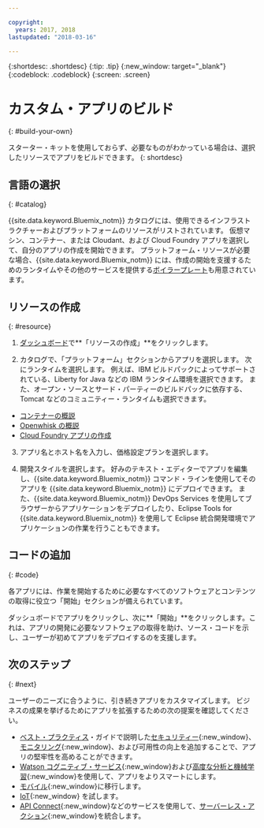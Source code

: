 ```yaml
---

copyright:
  years: 2017, 2018
lastupdated: "2018-03-16"

---
```


{:shortdesc: .shortdesc}
{:tip: .tip}
{:new_window: target="_blank"}
{:codeblock: .codeblock}
{:screen: .screen}

# カスタム・アプリのビルド
{: #build-your-own}

スターター・キットを使用しておらず、必要なものがわかっている場合は、選択したリソースでアプリをビルドできます。
{: shortdesc}

## 言語の選択
{: #catalog}

{{site.data.keyword.Bluemix_notm}} カタログには、使用できるインフラストラクチャーおよびプラットフォームのリソースがリストされています。 仮想マシン、コンテナー、または Cloudant、および Cloud Foundry アプリを選択して、自分のアプリの作成を開始できます。 プラットフォーム・リソースが必要な場合、{{site.data.keyword.Bluemix_notm}} には、作成の開始を支援するためのランタイムやその他のサービスを提供する[ボイラープレート](https://console.bluemix.net/catalog/?taxonomyNavigation=apps&category=blueprints)も用意されています。

## リソースの作成
{: #resource}

1. [ダッシュボード](https://console.bluemix.net/)で**「リソースの作成」**をクリックします。

2. カタログで、「プラットフォーム」セクションからアプリを選択します。 次にランタイムを選択します。 例えば、IBM ビルドパックによってサポートされている、Liberty for Java などの IBM ランタイム環境を選択できます。 また、オープン・ソースとサード・パーティーのビルドパックに依存する、Tomcat などのコミュニティー・ランタイムも選択できます。

  * [コンテナーの概説](../containers/container_index.html)
  * [Openwhisk の概説](../openwhisk/index.html)
  * [Cloud Foundry アプリの作成](../cfapps/index.html#creating_cloud_foundry_apps)

3. アプリ名とホスト名を入力し、価格設定プランを選択します。

4. 開発スタイルを選択します。 好みのテキスト・エディターでアプリを編集し、{{site.data.keyword.Bluemix_notm}} コマンド・ラインを使用してそのアプリを {{site.data.keyword.Bluemix_notm}} にデプロイできます。 また、{{site.data.keyword.Bluemix_notm}} DevOps Services を使用してブラウザーからアプリケーションをデプロイしたり、Eclipse Tools for {{site.data.keyword.Bluemix_notm}} を使用して Eclipse 統合開発環境でアプリケーションの作業を行うこともできます。

## コードの追加
{: #code}

各アプリには、作業を開始するために必要なすべてのソフトウェアとコンテンツの取得に役立つ「開始」セクションが備えられています。

ダッシュボードでアプリをクリックし、次に**「開始」**をクリックします。これは、アプリの開発に必要なソフトウェアの取得を助け、ソース・コードを示し、ユーザーが初めてアプリをデプロイするのを支援します。

## 次のステップ
{: #next}

ユーザーのニーズに合うように、引き続きアプリをカスタマイズします。 ビジネスの成果を挙げるためにアプリを拡張するための次の提案を確認してください。

* [ベスト・プラクティス](best-practice.html)・ガイドで説明した[セキュリティー](https://console.bluemix.net/catalog/?taxonomyNavigation=data&category=security){:new_window}、[モニタリング](https://console.bluemix.net/catalog/?category=devops){:new_window}、および可用性の向上を追加することで、アプリの堅牢性を高めることができます。
* [Watson コグニティブ・サービス](https://console.bluemix.net/catalog/?taxonomyNavigation=data&category=watson){:new_window}および[高度な分析と機械学習](https://console.bluemix.net/catalog/?taxonomyNavigation=data&category=data){:new_window}を使用して、アプリをよりスマートにします。
* [モバイル](https://console.bluemix.net/catalog/?category=mobile){:new_window}に移行します。
* [IoT](https://console.bluemix.net/catalog/?category=iot){:new_window} を試します。
* [API Connect](https://console.bluemix.net/catalog/?category=integration){:new_window}などのサービスを使用して、[サーバーレス・アクション](https://console.bluemix.net/catalog/?category=whisk){:new_window}を統合します。

